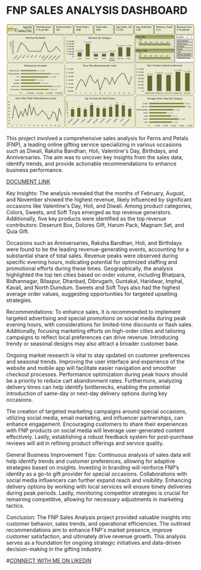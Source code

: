# FNP SALES ANALYSIS DASHBOARD
![Screen Short](https://github.com/yaswanth3488/fnp/blob/main/Screenshot%202025-03-08%20115429.png)

This project involved a comprehensive sales analysis for Ferns and Petals (FNP), a leading online gifting service specializing in various occasions such as Diwali, Raksha Bandhan, Holi, Valentine's Day, Birthdays, and Anniversaries. The aim was to uncover key insights from the sales data, identify trends, and provide actionable recommendations to enhance business performance.

[DOCUMENT LINK](https://github.com/yaswanth3488/fnp/blob/main/PDF%20VIEW-FNP-Sales-Analysis.pdf)

Key Insights: The analysis revealed that the months of February, August, and November showed the highest revenue, likely influenced by significant occasions like Valentine's Day, Holi, and Diwali. Among product categories, Colors, Sweets, and Soft Toys emerged as top revenue generators. Additionally, five key products were identified as the top revenue contributors: Deserunt Box, Dolores Gift, Harum Pack, Magnam Set, and Quia Gift.

Occasions such as Anniversaries, Raksha Bandhan, Holi, and Birthdays were found to be the leading revenue-generating events, accounting for a substantial share of total sales. Revenue peaks were observed during specific evening hours, indicating potential for optimized staffing and promotional efforts during these times. Geographically, the analysis highlighted the top ten cities based on order volume, including Bhatpara, Bidhannagar, Bilaspur, Dhanbad, Dibrugarh, Guntakal, Haridwar, Imphal, Kavali, and North Dumdum. Sweets and Soft Toys also had the highest average order values, suggesting opportunities for targeted upselling strategies.

Recommendations: To enhance sales, it is recommended to implement targeted advertising and special promotions on social media during peak evening hours, with considerations for limited-time discounts or flash sales. Additionally, focusing marketing efforts on high-order cities and tailoring campaigns to reflect local preferences can drive revenue. Introducing trendy or seasonal designs may also attract a broader customer base.

Ongoing market research is vital to stay updated on customer preferences and seasonal trends. Improving the user interface and experience of the website and mobile app will facilitate easier navigation and smoother checkout processes. Performance optimization during peak hours should be a priority to reduce cart abandonment rates. Furthermore, analyzing delivery times can help identify bottlenecks, enabling the potential introduction of same-day or next-day delivery options during key occasions.

The creation of targeted marketing campaigns around special occasions, utilizing social media, email marketing, and influencer partnerships, can enhance engagement. Encouraging customers to share their experiences with FNP products on social media will leverage user-generated content effectively. Lastly, establishing a robust feedback system for post-purchase reviews will aid in refining product offerings and service quality.

General Business Improvement Tips: Continuous analysis of sales data will help identify trends and customer preferences, allowing for adaptive strategies based on insights. Investing in branding will reinforce FNP’s identity as a go-to gift provider for special occasions. Collaborations with social media influencers can further expand reach and visibility. Enhancing delivery options by working with local services will ensure timely deliveries during peak periods. Lastly, monitoring competitor strategies is crucial for remaining competitive, allowing for necessary adjustments in marketing tactics.

Conclusion: The FNP Sales Analysis project provided valuable insights into customer behavior, sales trends, and operational efficiencies. The outlined recommendations aim to enhance FNP's market presence, improve customer satisfaction, and ultimately drive revenue growth. This analysis serves as a foundation for ongoing strategic initiatives and data-driven decision-making in the gifting industry.

#[CONNECT WITH ME ON LIKEDIN](https://www.linkedin.com/in/yaswanth3488/)

